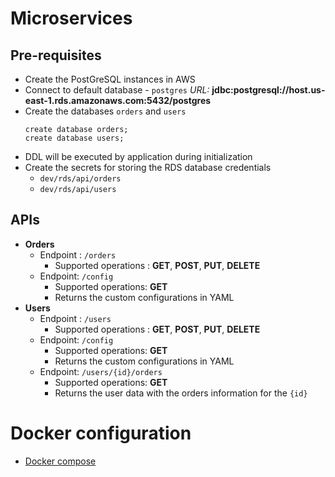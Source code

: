 # Microservices

## Pre-requisites
* Create the PostGreSQL instances in AWS
* Connect to default database - `postgres` *URL:* **jdbc:postgresql://host.us-east-1.rds.amazonaws.com:5432/postgres**
* Create the databases `orders` and `users`
  ```postgresql
  create database orders;
  create database users;
  ```
* DDL will be executed by application during initialization
* Create the secrets for storing the RDS database credentials
  * `dev/rds/api/orders`
  * `dev/rds/api/users`

## APIs
* **Orders**
  - Endpoint : `/orders`
    - Supported operations : **GET**, **POST**, **PUT**, **DELETE**
  - Endpoint: `/config`
    - Supported operations: **GET**
    - Returns the custom configurations in YAML
* **Users**
  - Endpoint : `/users`
    - Supported operations : **GET**, **POST**, **PUT**, **DELETE**
  - Endpoint: `/config`
    - Supported operations: **GET**
    - Returns the custom configurations in YAML
  - Endpoint: `/users/{id}/orders`
    - Supported operations: **GET**
    - Returns the user data with the orders information for the `{id}`

# Docker configuration
* [Docker compose](./docker-compose.yml)
